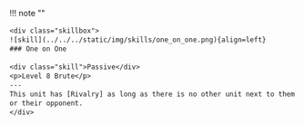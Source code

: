 !!! note ""

    <div class="skillbox">
    ![skill](../../../static/img/skills/one_on_one.png){align=left}
    ### One on One

    <div class="skill">Passive</div>
    <p>Level 8 Brute</p>
    ---
    This unit has [Rivalry] as long as there is no other unit next to them or their opponent. 
    </div>
